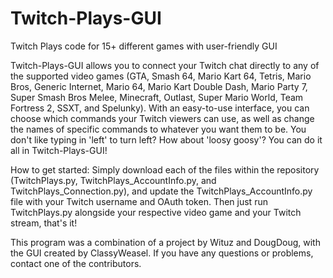 # Twitch-Plays-GUI
Twitch Plays code for 15+ different games with user-friendly GUI


Twitch-Plays-GUI allows you to connect your Twitch chat directly to any of the supported video games (GTA, Smash 64, Mario Kart 64, Tetris, Mario Bros, Generic Internet, Mario 64, Mario Kart Double Dash, Mario Party 7, Super Smash Bros Melee, Minecraft, Outlast, Super Mario World, Team Fortress 2, SSXT, and Spelunky). With an easy-to-use interface, you can choose which commands your Twitch viewers can use, as well as change the names of specific commands to whatever you want them to be. You don't like typing in 'left' to turn left? How about 'loosy goosy'? You can do it all in Twitch-Plays-GUI!

How to get started:
Simply download each of the files within the repository (TwitchPlays.py, TwitchPlays_AccountInfo.py, and TwitchPlays_Connection.py), and update the TwitchPlays_AccountInfo.py file with your Twitch username and OAuth token. Then just run TwitchPlays.py alongside your respective video game and your Twitch stream, that's it!

This program was a combination of a project by Wituz and DougDoug, with the GUI created by ClassyWeasel. If you have any questions or problems, contact one of the contributors.
